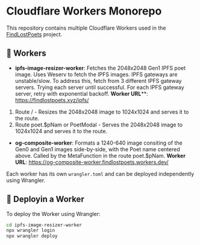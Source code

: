 # Cloudflare Workers Monorepo

This repository contains multiple Cloudflare Workers used in the [FindLostPoets](https://findlostpoets.xyz) project.

## 🧱 Workers

- **ipfs-image-resizer-worker**: 
Fetches the 2048x2048 Gen1 IPFS poet image. Uses Weserv to fetch the IPFS images. IPFS gateways are unstable/slow. To address this, fetch from 3 different IPFS gateway servers. Trying each server until successful. For each IPFS gateway server, retry with exponential backoff.
**Worker URL****: https://findlostpoets.xyz/ipfs/
1. Route / - Resizes the 2048x2048 image to 1024x1024 and serves it to the route.
2. Route poet.$pNam or PoetModal - Serves the 2048x2048 image to 1024x1024 and serves it to the route. 

- **og-composite-worker**: Formats a 1240-640 image consiting of the Gen0 and Gen1 images side-by-side, with the Poet name centered above. Called by the MetaFunction in the route poet.$pNam. 
**Worker URL**: https://og-composite-worker.findlostpoets.workers.dev/

Each worker has its own `wrangler.toml` and can be deployed independently using Wrangler.


## 🚀 Deployin a Worker

To deploy the Worker using Wrangler:

```bash
cd ipfs-image-resizer-worker
npx wrangler login
npx wrangler deploy
